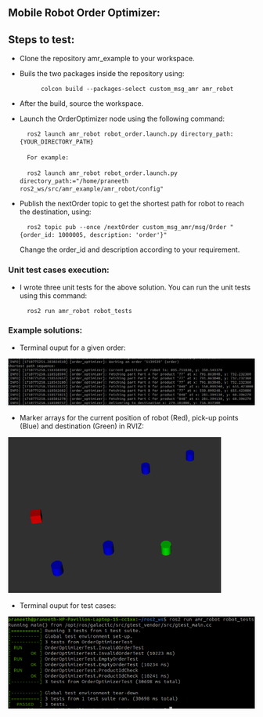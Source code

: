 ## Mobile Robot Order Optimizer:

## Steps to test:

* Clone the repository amr_example to your workspace.
* Buils the two packages inside the repository using:

            colcon build --packages-select custom_msg_amr amr_robot
* After the build, source the workspace.
* Launch the OrderOptimizer node using the following command:

        ros2 launch amr_robot robot_order.launch.py directory_path:{YOUR_DIRECTORY_PATH}

        For example:
        
        ros2 launch amr_robot robot_order.launch.py directory_path:="/home/praneeth ros2_ws/src/amr_example/amr_robot/config"
* Publish the nextOrder topic to get the shortest path for robot to reach the destination, using:

        ros2 topic pub --once /nextOrder custom_msg_amr/msg/Order "{order_id: 1000005, description: 'order'}"
    Change the order_id and description according to your requirement.

### Unit test cases execution:

* I wrote three unit tests for the above solution. You can run the unit tests using this command:

        ros2 run amr_robot robot_tests

### Example solutions:

* Terminal ouput for a given order:

![alt text](images/example_solution.png "terminal output")

* Marker arrays for the current position of robot (Red), pick-up points (Blue) and destination (Green) in RVIZ:

![alt text](images/example_rviz.png "RVIZ")

* Terminal ouput for test cases:

![alt text](images/unittests_output.png "RVIZ")